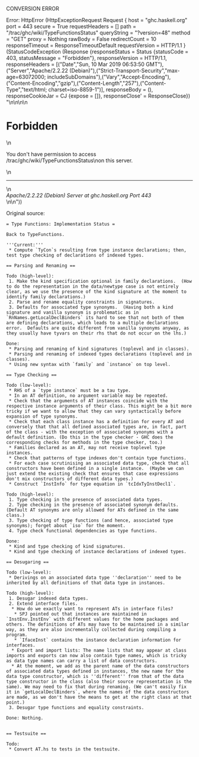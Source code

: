 CONVERSION ERROR

Error: HttpError (HttpExceptionRequest Request {
  host                 = "ghc.haskell.org"
  port                 = 443
  secure               = True
  requestHeaders       = []
  path                 = "/trac/ghc/wiki/TypeFunctionsStatus"
  queryString          = "?version=48"
  method               = "GET"
  proxy                = Nothing
  rawBody              = False
  redirectCount        = 10
  responseTimeout      = ResponseTimeoutDefault
  requestVersion       = HTTP/1.1
}
 (StatusCodeException (Response {responseStatus = Status {statusCode = 403, statusMessage = "Forbidden"}, responseVersion = HTTP/1.1, responseHeaders = [("Date","Sun, 10 Mar 2019 06:53:50 GMT"),("Server","Apache/2.2.22 (Debian)"),("Strict-Transport-Security","max-age=63072000; includeSubDomains"),("Vary","Accept-Encoding"),("Content-Encoding","gzip"),("Content-Length","257"),("Content-Type","text/html; charset=iso-8859-1")], responseBody = (), responseCookieJar = CJ {expose = []}, responseClose' = ResponseClose}) "<!DOCTYPE HTML PUBLIC \"-//IETF//DTD HTML 2.0//EN\">\n<html><head>\n<title>403 Forbidden</title>\n</head><body>\n<h1>Forbidden</h1>\n<p>You don't have permission to access /trac/ghc/wiki/TypeFunctionsStatus\non this server.</p>\n<hr>\n<address>Apache/2.2.22 (Debian) Server at ghc.haskell.org Port 443</address>\n</body></html>\n"))

Original source:

```trac
= Type Functions: Implementation Status =

Back to TypeFunctions.

'''Current:''' 
 * Compute `TyCon`s resulting from type instance declarations; then, test type checking of declarations of indexed types.

== Parsing and Renaming ==

Todo (high-level):
 1. Make the kind specification optional in family declarations.  (How to do the representation in the data/newtype case is not entirely clear, as we use the presence of the kind signature at the moment to identify family declarations.)
 2. Parse and rename equality constraints in signatures.
 3. Defaults for associated type synonyms.  (Having both a kind signature and vanilla synonym is problematic as in `RnNames.getLocalDeclBinders` its hard to see that not both of them are defining declarations, which leads to a multiple declarations error.  Defaults are quite different from vanilla synonyms anyway, as they usually have tyvars on their rhs that do not occur on the lhs.)

Done:
 * Parsing and renaming of kind signatures (toplevel and in classes).
 * Parsing and renaming of indexed types declarations (toplevel and in classes).
 * Using new syntax with `family` and `instance` on top level.

== Type Checking ==

Todo (low-level):
 * RHS of a `type instance` must be a tau type.
 * In an AT definition, no argument variable may be repeated.
 * Check that the arguments of AT instances coincide with the respective instance arguments of their class. This might be a bit more tricky if we want to allow that they can vary syntactically before expansion of type synonyms.
 * Check that each class instance has a definition for every AT and conversely that that all defined associated types are, in fact, part of the class - with the exception of associated synonyms with a default definition. (Do this in the type checker - GHC does the corresponding checks for methods in the type checker, too.)
 * Families declared as an AT, may not receive toplevel type instances.
 * Check that patterns of type indexes don't contain type functions.
 * For each case scrutinising an associated data type, check that all constructors have been defined in a single instance.  (Maybe we can just extend the existing check that ensures that case expressions don't mix constructors of different data types.)
 * Construct `InstInfo` for type equation in `tcIdxTyInstDecl1`.
 
Todo (high-level):
 1. Type checking in the presence of associated data types.
 2. Type checking in the presence of associated synonym defaults.  (Default AT synonyms are only allowed for ATs defined in the same class.)
 3. Type checking of type functions (and hence, associated type synonyms); forget about `iso` for the moment.
 4. Type check functional dependencies as type functions.

Done: 
 * Kind and type checking of kind signatures.
 * Kind and type checking of instance declarations of indexed types.

== Desugaring ==

Todo (low-level):
 * Derivings on an associated data type ''declaration'' need to be inherited by all definitions of that data type in instances.

Todo (high-level):
 1. Desugar indexed data types.
 2. Extend interface files.
  * How do we exactly want to represent ATs in interface files?
   * SPJ pointed out that instances are maintained in `InstEnv.InstEnv` with different values for the home packages and others. The definitions of ATs may have to be maintained in a similar way, as they are also incrementally collected during compiling a program.
   * `IfaceInst` contains the instance declaration information for interfaces.
  * Export and import lists: The name lists that may appear at class imports and exports can now also contain type names, which is tricky as data type names can carry a list of data constructors.
  * At the moment, we add as the parent name of the data constructors of associated data types defined in instances, the new name for the data type constructor, which is ''different'' from that of the data type constructor in the class (also their source representation is the same). We may need to fix that during renaming. (We can't easily fix it in `getLocalDeclBinders`, where the names of the data constructors are made, as we don't have the means to get at the right class at that point.)
 3. Desugar type functions and equality constraints.

Done: Nothing.


== Testsuite ==

Todo:
 * Convert AT.hs to tests in the testsuite.
```
